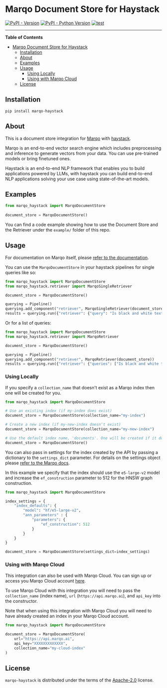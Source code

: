 # Marqo Document Store for Haystack

[![PyPI - Version](https://img.shields.io/pypi/v/marqo-haystack.svg)](https://pypi.org/project/marqo-haystack)
[![PyPI - Python Version](https://img.shields.io/pypi/pyversions/marqo-haystack.svg)](https://pypi.org/project/marqo-haystack)
[![test](https://github.com/marqo-ai/marqo-haystack/actions/workflows/test.yml/badge.svg)](https://github.com/marqo-ai/marqo-haystack/actions/workflows/test.yml)

-----

**Table of Contents**

- [Marqo Document Store for Haystack](#marqo-document-store-for-haystack)
  - [Installation](#installation)
  - [About](#about)
  - [Examples](#examples)
  - [Usage](#usage)
    - [Using Locally](#using-locally)
    - [Using with Marqo Cloud](#using-with-marqo-cloud)
  - [License](#license)

## Installation

```console
pip install marqo-haystack
```

## About

This is a document store integration for [Marqo](https://github.com/marqo-ai/marqo) with [haystack](https://github.com/deepset-ai/haystack). 

Marqo is an end-to-end vector search engine which includes preprocessing and inference to generate vectors from your data. You can use pre-trained models or bring finetuned ones.

Haystack is an end-to-end NLP framework that enables you to build applications powered by LLMs, with haystack you can build end-to-end NLP applications solving your use case using state-of-the-art models.

## Examples

```python
from marqo_haystack import MarqoDocumentStore
 
document_store = MarqoDocumentStore()
```

You can find a code example showing how to use the Document Store and the Retriever under the `example/` folder of this repo.

## Usage

For documentation on Marqo itself, please [refer to the documentation](https://docs.marqo.ai/latest/).

You can use the `MarqoDocumentStore` in your haystack pipelines for single queries like so:

```python
from marqo_haystack import MarqoDocumentStore
from marqo_haystack.retriever import MarqoSingleRetriever

document_store = MarqoDocumentStore()

querying = Pipeline()
querying.add_component("retriever", MarqoSingleRetriever(document_store))
results = querying.run({"retriever": {"query": "Is black and white text boring?", "top_k": 3}})
```

Or for a list of queries:

```python
from marqo_haystack import MarqoDocumentStore
from marqo_haystack.retriever import MarqoRetriever

document_store = MarqoDocumentStore()

querying = Pipeline()
querying.add_component("retriever", MarqoRetriever(document_store))
results = querying.run({"retriever": {"queries": ["Is black and white text boring?"], "top_k": 3}})
```

### Using Locally

If you specify a `collection_name` that doesn't exist as a Marqo index then one will be created for you.

```python
from marqo_haystack import MarqoDocumentStore

# Use an existing index (if my-index does exist)
document_store = MarqoDocumentStore(collection_name="my-index")

# Create a new index (if my-new-index doesn't exist)
document_store = MarqoDocumentStore(collection_name="my-new-index")

# Use the default index name, 'documents'. One will be created if it doesn't exist.
document_store = MarqoDocumentStore()
```

You can also pass in settings for the index created by the API by passing a dictionary to the `settings_dict` parameter. For details on the settings object please [refer to the Marqo docs](https://docs.marqo.ai/latest/API-Reference/indexes/#body-parameters).

In this example we specify that the index should use the `e5-large-v2` model and increase the `ef_construction` parameter to 512 for the HNSW graph construction.

```python
from marqo_haystack import MarqoDocumentStore

index_settings = {
    "index_defaults": {
        "model": "hf/e5-large-v2",
        "ann_parameters" : {
            "parameters": {
                "ef_construction": 512
            }
        }
    }
}

document_store = MarqoDocumentStore(settings_dict=index_settings)
```

### Using with Marqo Cloud

This integration can also be used with Marqo Cloud. You can sign up or access you Marqo Cloud account [here](https://cloud.marqo.ai/).

To use Marqo Cloud with this integration you will need to pass the `collection_name` (index name), `url` (`https://api.marqo.ai`), and `api_key` into the constructor.

Note that when using this integration with Marqo Cloud you will need to have already created an index in your Marqo Cloud account.

```python
from marqo_haystack import MarqoDocumentStore
 
document_store = MarqoDocumentStore(
    url="https://api.marqo.ai",
    api_key="XXXXXXXXXXXXX",
    collection_name="my-cloud-index"
)
```

## License

`marqo-haystack` is distributed under the terms of the [Apache-2.0](https://spdx.org/licenses/Apache-2.0.html) license.
